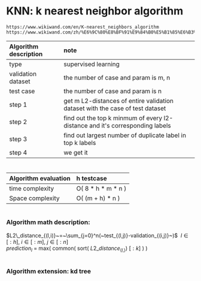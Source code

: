 # KNN: k nearest neighbor algorithm
```
https://www.wikiwand.com/en/K-nearest_neighbors_algorithm
https://www.wikiwand.com/zh/%E6%9C%80%E8%BF%91%E9%84%B0%E5%B1%85%E6%B3%95
```

Algorithm description|note
:--|:--
type|supervised learning
validation dataset|the number of case and param is m, n
test case|the number of case and param is n
step 1|get m L2-distances of entire validation dataset with the case of test dataset
step 2|find out the top k minmum of every l2-distance and it's corresponding labels
step 3|find out largest number of duplicate label in top k labels
step 4|we get it
#
Algorithm evaluation|h testcase
:--|:--
time complexity|O( 8 * h * m * n )
Space complexity|O( (m + h) * n )
#
### Algorithm math description:
$L2\_distance_{(l,i)}~=~\sum_{j=0}^n(~test_{(l,j)}-validation_{(i,j)}~)$
$~l\in[:h],~i\in[:m],~j\in[:n]$
<br>
$prediction_l~=~\text{max}(~\text{common}(~\text{sort}(~L2\_distance_{(l,)})~[:k]~)~)$
#
### Algorithm extension: kd tree